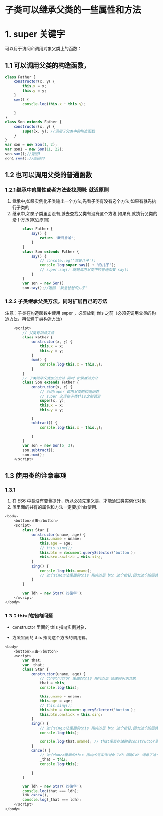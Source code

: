 

# 子类可以继承父类的一些属性和方法

# 1. super 关键字
可以用于访问和调用对象父类上的函数：

## 1.1 可以调用父类的构造函数，

```js
class Father {
	constructor(x, y) {
		this.x = x;
		this.y = y;
	}
	sum() {
		console.log(this.x + this.y);

	}
}
class Son extends Father {
 	constructor(x, y) {
		super(x, y); //调用了父类中的构造函数
	}
}
var son = new Son(1, 2);
var son1 = new Son(11, 22);
son.sum();//返回3
son1.sum();//返回33

```






## 1.2 也可以调用父类的普通函数

### 1.2.1 继承中的属性或者方法查找原则: 就近原则

1. 继承中,如果实例化子类输出一个方法,先看子类有没有这个方法,如果有就先执行子类的
2. 继承中,如果子类里面没有,就去查找父类有没有这个方法,如果有,就执行父类的这个方法(就近原则)



```js
        class Father {
            say() {
                return '我是爸爸';
            }
        }
        class Son extends Father {
            say() {
                // console.log('我是儿子');
                console.log(super.say() + '的儿子');
                // super.say() 就是调用父类中的普通函数 say()
            }
        }
        var son = new Son();
        son.say();//返回 '我是爸爸的儿子'

```

### 1.2.2 子类继承父类方法，同时扩展自己的方法

注意：子类在构造函数中使用 super ，必须放到 this 之前（必须先调用父类的构造方法，再使用子类构造方法）

```js
    <script>
        // 父类有加法方法
        class Father {
            constructor(x, y) {
                this.x = x;
                this.y = y;
            }
            sum() {
                console.log(this.x + this.y);
            }
        }
        // 子类继承父类加法方法 同时 扩展减法方法
        class Son extends Father {
            constructor(x, y) {
                // 利用super 调用父类的构造函数
                // super 必须在子类this之前调用
                super(x, y);
                this.x = x;
                this.y = y;

            }
            subtract() {
                console.log(this.x - this.y);

            }
        }
        var son = new Son(5, 3);
        son.subtract();
        son.sum();
    </script> 
```



## 1.3 使用类的注意事项

### 1.3.1 

1. 在 ES6 中类没有变量提升，所以必须先定义类，才能通过类实例化对象
2. 类里面的共有的属性和方法一定要加this使用.

```js
<body>
    <button>点击</button>
    <script>
        class Star {
            constructor(uname, age) {
                this.uname = uname;
                this.age = age;
                // this.sing();
                this.btn = document.querySelector('button');
                this.btn.onclick = this.sing;
            }
            sing() {
                console.log(this.uname);
                // 这个sing方法里面的this 指向的是 btn 这个按钮,因为这个按钮调用了这个函数
            }
        }

        var ldh = new Star('刘德华');
    </script>
</body>

```

### 1.3.2 this 的指向问题

- constructor 里面的 this 指向实例对象，

- 方法里面的 this 指向这个方法的调用者。

```js
<body>
    <button>点击</button>
    <script>
        var that;
        var _that;
        class Star {
            constructor(uname, age) {
                // constructor 里面的this 指向的是 创建的实例对象
                that = this;
                console.log(this);

                this.uname = uname;
                this.age = age;
                // this.sing();
                this.btn = document.querySelector('button');
                this.btn.onclick = this.sing;
            }
            sing() {
                // 这个sing方法里面的this 指向的是 btn 这个按钮,因为这个按钮调用了这个函数
                console.log(this);

                console.log(that.uname); // that里面存储的是constructor里面的this
            }
            dance() {
                // 这个dance里面的this 指向的是实例对象 ldh 因为ldh 调用了这个函数
                _that = this;
                console.log(this);

            }
        }

        var ldh = new Star('刘德华');
        console.log(that === ldh);
        ldh.dance();
        console.log(_that === ldh);
    </script>
</body>

```

